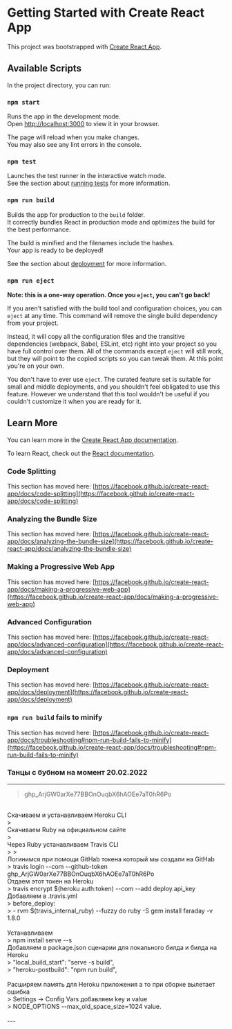 # Getting Started with Create React App

This project was bootstrapped with [Create React App](https://github.com/facebook/create-react-app).

## Available Scripts

In the project directory, you can run:

### `npm start`

Runs the app in the development mode.\
Open [http://localhost:3000](http://localhost:3000) to view it in your browser.

The page will reload when you make changes.\
You may also see any lint errors in the console.

### `npm test`

Launches the test runner in the interactive watch mode.\
See the section about [running tests](https://facebook.github.io/create-react-app/docs/running-tests) for more information.

### `npm run build`

Builds the app for production to the `build` folder.\
It correctly bundles React in production mode and optimizes the build for the best performance.

The build is minified and the filenames include the hashes.\
Your app is ready to be deployed!

See the section about [deployment](https://facebook.github.io/create-react-app/docs/deployment) for more information.

### `npm run eject`

**Note: this is a one-way operation. Once you `eject`, you can't go back!**

If you aren't satisfied with the build tool and configuration choices, you can `eject` at any time. This command will remove the single build dependency from your project.

Instead, it will copy all the configuration files and the transitive dependencies (webpack, Babel, ESLint, etc) right into your project so you have full control over them. All of the commands except `eject` will still work, but they will point to the copied scripts so you can tweak them. At this point you're on your own.

You don't have to ever use `eject`. The curated feature set is suitable for small and middle deployments, and you shouldn't feel obligated to use this feature. However we understand that this tool wouldn't be useful if you couldn't customize it when you are ready for it.

## Learn More

You can learn more in the [Create React App documentation](https://facebook.github.io/create-react-app/docs/getting-started).

To learn React, check out the [React documentation](https://reactjs.org/).

### Code Splitting

This section has moved here: [https://facebook.github.io/create-react-app/docs/code-splitting](https://facebook.github.io/create-react-app/docs/code-splitting)

### Analyzing the Bundle Size

This section has moved here: [https://facebook.github.io/create-react-app/docs/analyzing-the-bundle-size](https://facebook.github.io/create-react-app/docs/analyzing-the-bundle-size)

### Making a Progressive Web App

This section has moved here: [https://facebook.github.io/create-react-app/docs/making-a-progressive-web-app](https://facebook.github.io/create-react-app/docs/making-a-progressive-web-app)

### Advanced Configuration

This section has moved here: [https://facebook.github.io/create-react-app/docs/advanced-configuration](https://facebook.github.io/create-react-app/docs/advanced-configuration)

### Deployment

This section has moved here: [https://facebook.github.io/create-react-app/docs/deployment](https://facebook.github.io/create-react-app/docs/deployment)

### `npm run build` fails to minify

This section has moved here: [https://facebook.github.io/create-react-app/docs/troubleshooting#npm-run-build-fails-to-minify](https://facebook.github.io/create-react-app/docs/troubleshooting#npm-run-build-fails-to-minify)

### Танцы с бубном на момент 20.02.2022
---

> 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
<br/>
Скачиваем и устанавливаем Heroku CLI<br/>
> <https://devcenter.heroku.com/articles/getting-started-with-nodejs#set-up>
<br/>
Скачиваем Ruby на официальном сайте<br/>
> <https://www.ruby-lang.org/en/downloads>
<br/>
Через Ruby устанавливаем Travis CLI<br/>
> <https://github.com/travis-ci/travis.rb#installation>
> <https://github.com/travis-ci/travis.rb/releases>
<br/>
Логинимся при помощи GitHab токена который мы создали на GitHab<br/>
> travis login --com --github-token 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
<br/>
Отдаем этот токен на Heroku<br/>
> travis encrypt $(heroku auth:token) --com --add deploy.api_key
<br/>
Добавляем в .travis.yml<br/>
> before_deploy:<br/>
> - rvm $(travis_internal_ruby) --fuzzy do ruby -S gem install faraday -v 1.8.0<br/>
<br/>
Устанавливаем<br/>
> npm install serve --s
<br/>
Добавляем в package.json сценарии для локального билда и билда на Heroku<br/>
> "local_build_start": "serve -s build",<br/>
> "heroku-postbuild": "npm run build",<br/>
<br/>
Расширяем память для Heroku приложения а то при сборке вылетает ошибка<br/>
> Settings -> Config Vars добавляем key и value<br/>
> NODE_OPTIONS     --max_old_space_size=1024 value.<br/>
<br/>
---
